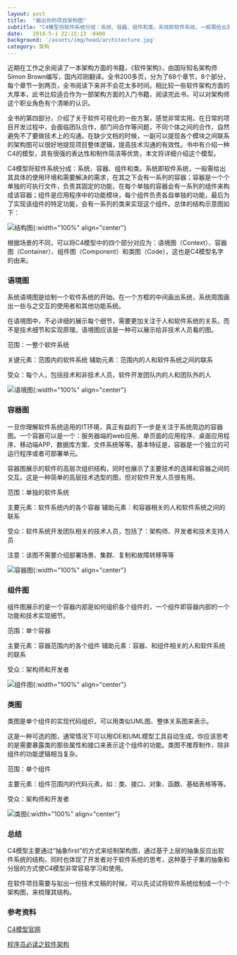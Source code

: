 ```yaml
---
layout: post
title:  "画出你的项目架构图"
subtitle: "C4模型将软件系统分成：系统、容器、组件和类。系统即软件系统，一般需给出其具体的使用环境和需要解决的需求"
date:   2018-5-1 22:15:13 -0400
background: '/assets/img/head/architecture.jpg'
category: 架构
---
```


近期在工作之余阅读了一本架构方面的书籍，《软件架构》，由国际知名架构师Simon Brown编写，国内邓刚翻译。全书200多页，分为了68个章节，8个部分，每个章节一到两页，全书阅读下来并不会花太多时间。相比较一些软件架构方面的大厚本，此书比较适合作为一部架构方面的入门书籍，阅读完此书，可以对架构师这个职业角色有个清晰的认识。

全书的第四部分，介绍了关于软件可视化的一些方案，感觉非常实用。在日常的项目开发过程中，会面临团队合作，部门间合作等问题，不同个体之间的合作，自然避免不了要做技术上的沟通。在缺少文档的时候，一副可以提现各个模块之间联系的架构图可以很好地提现项目整体逻辑，提高技术沟通的有效性。书中有介绍一种C4的模型，具有很强的表达性和制作简洁等优势，本文将详细介绍这个模型。

C4模型将软件系统分成：系统、容器、组件和类。系统即软件系统，一般需给出其具体的使用环境和需要解决的需求，在其之下会有一系列的容器；容器是一个个单独的可执行文件，负责其固定的功能，在每个单独的容器会有一系列的组件来构成该容器；组件是应用程序中的功能模块，每个组件负责各自单独的功能，最后为了实现该组件的特定功能，会有一系列的类来实现这个组件。总体的结构示意图如下：

![结构图](/imgs/architecture/abstractions.png){:width="100%" align="center"}

根据场景的不同，可以将C4模型中的四个部分对应为：语境图（Context）、容器图（Container）、组件图（Component）和类图（Code），这也是C4模型名字的由来。

### 语境图
系统语境图是绘制一个软件系统的开始。在一个方框的中间画出系统，系统周围画出一些与之交互的使用者和其他功能系统。

在语境图中，不必详细的展示每个细节，需要更加关注于人和软件系统的关系，而不是技术细节和实现原理。语境图应该是一种可以展示给非技术人员看的图。

范围：一整个软件系统

关键元素：范围内的软件系统
辅助元素：范围内的人和软件系统之间的联系

受众：每个人，包括技术和非技术人员，软件开发团队内的人和团队外的人

![语境图](/imgs/architecture/SystemContext.png){:width="100%" align="center"}

### 容器图
一旦你理解软件系统适用的IT环境，真正有益的下一步是关注于系统周边的容器图。一个容器可以是一个：服务器端的web应用、单页面的应用程序、桌面应用程序、移动端APP、数据库方案、文件系统等等。基本特征是，容器是一个独立的可运行程序或者可部署单元。

容器图展示的软件的高层次组织结构，同时也展示了主要技术的选择和容器之间的交互。这是一种简单的高层技术选型的图，但对软件开发人员很有用。

范围：单独的软件系统

主要元素：软件系统内的各个容器
辅助元素：和容器相关的人和软件系统之间的联系

受众：软件系统开发团队相关的技术人员，包括了：架构师、开发者和技术支持人员

注意：该图不需要介绍部署场景、集群、复制和故障转移等等

![容器图](/imgs/architecture/Containers.png){:width="100%" align="center"}

### 组件图

组件图展示的是一个容器内部是如何组织各个组件的，一个组件即容器内部的一个功能和技术实现细节。

范围：单个容器

主要元素：容器范围内的各个组件
辅助元素：容器、和组件相关的人和软件系统的联系

受众：架构师和开发者

![组件图](/imgs/architecture/Components.png){:width="100%" align="center"}

### 类图

类图是单个组件的实现代码组织，可以用类似UML图、整体关系图来表示。

这是一种可选的图，通常情况下可以用IDE和UML模型工具自动生成，你应该思考的是需要暴露类的那些属性和接口来表示这个组件的功能。类图不推荐制作，除非组件的功能逻辑相当复杂。

范围：单个组件

主要元素：组件范围内的代码元素，如：类、接口、对象、函数、基础表格等等。

受众：架构师和开发者

![类图](/imgs/architecture/Classes.png){:width="100%" align="center"}

### 总结
C4模型主要通过“抽象first”的方式来绘制架构图，通过基于上层的抽象反应出软件系统的结构，同时也体现了开发者对于软件系统的思考，这种基于子集的抽象和分层的方式使C4模型非常容易学习和使用。

在软件项目需要与拟出一份技术文稿的时候，可以先试试将软件系统绘制成一个个架构图，来梳理其结构。

### 参考资料
[C4模型官网](https://c4model.com/)

[程序员必读之软件架构](http://item.jd.com/11586611.html)
